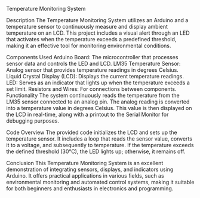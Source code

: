 Temperature Monitoring System

Description
The Temperature Monitoring System utilizes an Arduino and a temperature sensor to continuously measure and display ambient temperature on an LCD. This project includes a visual alert through an LED that activates when the temperature exceeds a predefined threshold, making it an effective tool for monitoring environmental conditions.

Components Used
Arduino Board: The microcontroller that processes sensor data and controls the LED and LCD.
LM35 Temperature Sensor: Analog sensor that provides temperature readings in degrees Celsius.
Liquid Crystal Display (LCD): Displays the current temperature readings.
LED: Serves as an indicator that lights up when the temperature exceeds a set limit.
Resistors and Wires: For connections between components.
Functionality
The system continuously reads the temperature from the LM35 sensor connected to an analog pin. The analog reading is converted into a temperature value in degrees Celsius. This value is then displayed on the LCD in real-time, along with a printout to the Serial Monitor for debugging purposes.

Code Overview
The provided code initializes the LCD and sets up the temperature sensor. It includes a loop that reads the sensor value, converts it to a voltage, and subsequently to temperature. If the temperature exceeds the defined threshold (30°C), the LED lights up; otherwise, it remains off.

Conclusion
This Temperature Monitoring System is an excellent demonstration of integrating sensors, displays, and indicators using Arduino. It offers practical applications in various fields, such as environmental monitoring and automated control systems, making it suitable for both beginners and enthusiasts in electronics and programming.
